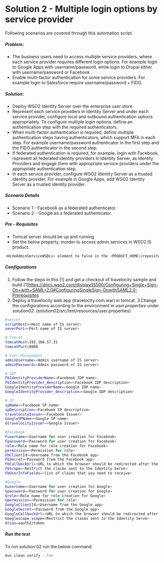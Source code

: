 # Solution 2 - Multiple login options by service provider
Following scenarios are covered through this automation script.

##### Problem:
  - The business users need to access multiple service providers, where each service provider requires different login options. For example login to Google Apps with username/password, while login to Drupal either with username/password or Facebook
 - Enable multi-factor authentication for some service providers. For example login to Salesforce require username/password + FIDO.

##### Solution:
  - Deploy WSO2 Identity Server over the enterprise user store.
  - Represent each service providers in Identity Server and under each service provider, configure local and outbound authentication options appropriately. To configure multiple login options, define an authentication step with the required authenticators.
  - When multi-factor authentication is required, define multiple authentication steps having authenticators, which support MFA in each step. For example username/password authenticator in the first step and the FIDO authenticator in the second step.
  - If federated authentication is required, for example, login with Facebook, represent all federated identity providers in Identity Server, as Identity Providers and engage them with appropriate service providers under the appropriate authentication step.
  - In each service provider, configure WSO2 Identity Server as a trusted identity provider. For example in Google Apps, add WSO2 Identity Server as a trusted identity provider.
##### Scenario Details
- Scenario 1 - Facebook as a federated authenticator.
- Scenario 2 - Google as a federated authenticator.

#####  Pre - Requisites
- Tomcat server should be up and running
-  Set the below property, inorder to access admin services in WSO2 IS product.
```sh
<HideAdminServiceWSDLs> element to false in the <PRODUCT_HOME>/repository/conf/carbon.xml file.
```
##### Configurations
1. Follow the steps in this [1] and get a checkout of travelocity sample and build 
    [1]https://docs.wso2.com/display/IS500/Configuring+Single+Sign-On+with+SAML+2.0#ConfiguringSingleSign-OnwithSAML2.0-Prerequisites
2. Deploy a travelocity web app (travelocity.com.war) in tomcat.
3.Change the configurations according to the environment in *user.properties* under *solution02*. (solution02/src/test/resources/user.properties)
```sh
#server
scriptHost=<Host name of IS server>
severPort=<Port name of IS server>

# Tomcat
tomcatHost=192.168.57.31
tomcatPort=8080

# User Management
adminUsername=<Admin username of IS server>
adminPassword=<Admin password of IS server>

# IDP
FbIdentityProviderName=<Facebook IDP name>
FbIdentityProvider_description=<Facebook IDP description>
GoogleIdentityProviderName=<Google IDP name>
GoogleIdentityProvider_description=<Google IDP description>

# SP
spName=<Facebook SP name>
spDescription=<Facebook SP description>
travelocityIssuer=<Facebook Issuer>
GoogleSPName=<Google SP name>
GtravelocityIssuer=<Google Issuer>

#Facebook
Fusername=<Username for user creation for Facebook> 
Fpassword=<Password for user creation for Facebook> 
role=<Role name for role creation for Facebook>
permission=<Permission for role>
FbClientId=<Username from the Facebook app>
FbSecret=<Password from the Facebook app>
FbCallbackUrl=<URL to which the browser should be redirected after the authentication is successful>
FbScope=<Restrict the claims sent to the Identity Serve>
FbUserInfoFields=<list of claims that you need to receive>

#Google
Gusername=<Username for user creation for Google> 
Gpassword=<Password for user creation for Google> 
Grole=<Role name for role creation for Google>
Gpermission=<Permission for role>
GoogleClientId=<Username from the Google app>
GoogleSecret=<Password from the Google app>
GoogleCallbackUrl=<URL to which the browser should be redirected after the authentication is successful>
Googlescope	scope=<Restrict the claims sent to the Identity Serve>
Alias=oauth2/token
```
##### Run the test
To run solution 02 run the below command.
```sh
mvn clean verify --fae
```
